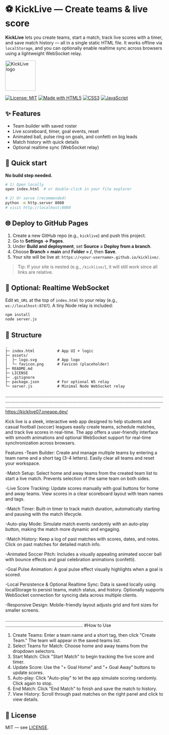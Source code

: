 # ⚽ KickLive — Create teams & live score

**KickLive** lets you create teams, start a match, track live scores with a timer, and save match history — all in a single static HTML file. It works offline via `localStorage`, and you can optionally enable realtime sync across browsers using a lightweight WebSocket relay.

<p align="left">
  <img src="assets/logo.svg" alt="KickLive logo" width="96" height="96">
</p>

[![License: MIT](https://img.shields.io/badge/License-MIT-yellow.svg)](LICENSE)
[![Made with HTML5](https://img.shields.io/badge/HTML5-✔-e34f26)](#)
[![CSS3](https://img.shields.io/badge/CSS3-✔-2965f1)](#)
[![JavaScript](https://img.shields.io/badge/JavaScript-✔-f7df1e)](#)

## ✨ Features
- Team builder with saved roster
- Live scoreboard, timer, goal events, reset
- Animated ball, pulse ring on goals, and confetti on big leads
- Match history with quick details
- Optional realtime sync (WebSocket relay)

## 🚀 Quick start
**No build step needed.**
```bash
# 1) Open locally
open index.html  # or double-click in your file explorer

# 2) Or serve (recommended)
python -m http.server 8080
# visit http://localhost:8080
```

## 🌐 Deploy to GitHub Pages
1. Create a new GitHub repo (e.g., `kicklive`) and push this project.
2. Go to **Settings → Pages**.
3. Under **Build and deployment**, set **Source = Deploy from a branch**.
4. Choose **Branch = main** and **Folder = /**, then **Save**.
5. Your site will be live at: `https://<your-username>.github.io/kicklive/`.

> Tip: If your site is nested (e.g., `/kicklive/`), it will still work since all links are relative.

## 🔁 Optional: Realtime WebSocket
Edit `WS_URL` at the top of `index.html` to your relay (e.g., `ws://localhost:8787`). A tiny Node relay is included:

```bash
npm install
node server.js
```

## 📁 Structure
```
.
├─ index.html          # App UI + logic
├─ assets/
│  ├─ logo.svg         # App logo
│  └─ favicon.png      # Favicon (placeholder)
├─ README.md
├─ LICENSE
├─ .gitignore
├─ package.json        # For optional WS relay
└─ server.js           # Minimal Node WebSocket relay
```

..................................................................................................................................................................................................................................................................................................................................................................................
https://kicklive07.oneapp.dev/

Kick live is a sleek, interactive web app designed to help students and casual football (soccer) leagues easily create teams, schedule matches, and track live scores in real-time. The app offers a user-friendly interface with smooth animations and optional WebSocket support for real-time synchronization across browsers.

Features -Team Builder: Create and manage multiple teams by entering a team name and a short tag (3-4 letters). Easily clear all teams and reset your workspace.

-Match Setup: Select home and away teams from the created team list to start a live match. Prevents selection of the same team on both sides.

-Live Score Tracking: Update scores manually with goal buttons for home and away teams. View scores in a clear scoreboard layout with team names and tags.

-Match Timer: Built-in timer to track match duration, automatically starting and pausing with the match lifecycle.

-Auto-play Mode: Simulate match events randomly with an auto-play button, making the match more dynamic and engaging.

-Match History: Keep a log of past matches with scores, dates, and notes. Click on past matches for detailed match info.

-Animated Soccer Pitch: Includes a visually appealing animated soccer ball with bounce effects and goal celebration animations (confetti).

-Goal Pulse Animation: A goal pulse effect visually highlights when a goal is scored.

-Local Persistence & Optional Realtime Sync: Data is saved locally using localStorage to persist teams, match status, and history. Optionally supports WebSocket connection for syncing data across multiple clients.

-Responsive Design: Mobile-friendly layout adjusts grid and font sizes for smaller screens.

.........................................................................................................................................................................................
#How to Use
1. Create Teams: Enter a team name and a short tag, then click "Create Team." The team will appear in the saved teams list.
2. Select Teams for Match: Choose home and away teams from the dropdown selectors.
3. Start Match: Click "Start Match" to begin tracking the live score and timer.
4. Update Score: Use the "+ Goal Home" and "+ Goal Away" buttons to update scores.
5. Auto-play: Click "Auto-play" to let the app simulate scoring randomly. Click again to stop.
6. End Match: Click "End Match" to finish and save the match to history.
7. View History: Scroll through past matches on the right panel and click to view details.

   
## 📝 License
MIT — see [LICENSE](LICENSE).
